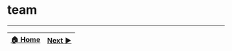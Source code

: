 # team


***
|[:house: Home](https://github.com/hyip)|[Next :arrow_forward:](https://github.com/hyipscript/hyipscript.github.io)|
|:----|----:|
